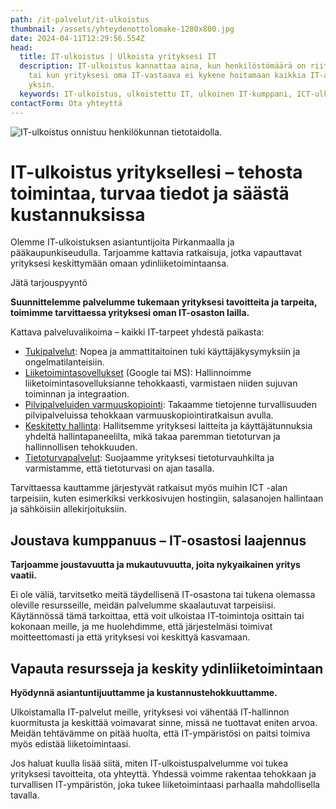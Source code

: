 ```yaml
---
path: /it-palvelut/it-ulkoistus
thumbnail: /assets/yhteydenottolomake-1280x800.jpg
date: 2024-04-11T12:29:56.554Z
head:
  title: IT-ulkoistus | Ulkoista yrityksesi IT
  description: IT-ulkoistus kannattaa aina, kun henkilöstömäärä on riittävän suuri
    tai kun yrityksesi oma IT-vastaava ei kykene hoitamaan kaikkia IT-asioita
    yksin.
  keywords: IT-ulkoistus, ulkoistettu IT, ulkoinen IT-kumppani, ICT-ulkoistus
contactForm: Ota yhteyttä
---
```


<HeroBlock bgColor="brand" imageAlign="right">

<div className="HeroBlockImage">

![IT-ulkoistus onnistuu henkilökunnan tietotaidolla.](/assets/yhteydenottolomake-1280x800.jpg)

</div>

<div className="HeroBlockContent">

# IT-ulkoistus yrityksellesi – tehosta toimintaa, turvaa tiedot ja säästä kustannuksissa

Olemme IT-ulkoistuksen asiantuntijoita Pirkanmaalla ja pääkaupunkiseudulla. Tarjoamme kattavia ratkaisuja, jotka vapauttavat yrityksesi keskittymään omaan ydinliiketoimintaansa.

<CallToAction bgColor="dark" url="#contact-form" align="left">Jätä tarjouspyyntö</CallToAction>

</div>

</HeroBlock>


**Suunnittelemme palvelumme tukemaan yrityksesi tavoitteita ja tarpeita, toimimme tarvittaessa yrityksesi oman IT-osaston lailla.** 

K﻿attava palveluvalikoima – kaikki IT-tarpeet yhdestä paikasta:

* [T﻿ukipalvelut](https://www.tdp.fi/it-palvelut/tuki-ja-huolto): Nopea ja ammattitaitoinen tuki käyttäjäkysymyksiin ja ongelmatilanteisiin.
* [Liiketoimintasovellukset](https://www.tdp.fi/ohjelmistot/google-workspace) (Google tai MS): Hallinnoimme liiketoimintasovelluksianne tehokkaasti, varmistaen niiden sujuvan toiminnan ja integraation.
* [Pilvipalveluiden varmuuskopiointi](https://www.tdp.fi/it-palvelut/varmuuskopiointi): Takaamme tietojenne turvallisuuden pilvipalveluissa tehokkaan varmuuskopiointiratkaisun avulla.
* [Keskitetty hallinta](https://www.tdp.fi/it-palvelut/keskitetty-hallinta): Hallitsemme yrityksesi laitteita ja käyttäjätunnuksia yhdeltä hallintapaneelilta, mikä takaa paremman tietoturvan ja hallinnollisen tehokkuuden.
* [Tietoturvapalvelut](https://www.tdp.fi/it-palvelut/tietoturva): Suojaamme yrityksesi tietoturvauhkilta ja varmistamme, että tietoturvasi on ajan tasalla.

Tarvittaessa kauttamme järjestyvät ratkaisut myös muihin ICT -alan tarpeisiin, kuten esimerkiksi verkkosivujen hostingiin, salasanojen hallintaan ja sähköisiin allekirjoituksiin. 

## Joustava kumppanuus – IT-osastosi laajennus

**Tarjoamme joustavuutta ja mukautuvuutta, joita nykyaikainen yritys vaatii.** 

Ei ole väliä, tarvitsetko meitä täydellisenä IT-osastona tai tukena olemassa oleville resursseille, meidän palvelumme skaalautuvat tarpeisiisi. Käytännössä tämä tarkoittaa, että voit ulkoistaa IT-toimintoja osittain tai kokonaan meille, ja me huolehdimme, että järjestelmäsi toimivat moitteettomasti ja että yrityksesi voi keskittyä kasvamaan.

## Vapauta resursseja ja keskity ydinliiketoimintaan

**Hyödynnä asiantuntijuuttamme ja kustannustehokkuuttamme.** 

Ulkoistamalla IT-palvelut meille, yrityksesi voi vähentää IT-hallinnon kuormitusta ja keskittää voimavarat sinne, missä ne tuottavat eniten arvoa. Meidän tehtävämme on pitää huolta, että IT-ympäristösi on paitsi toimiva myös edistää liiketoimintaasi.

Jos haluat kuulla lisää siitä, miten IT-ulkoistuspalvelumme voi tukea yrityksesi tavoitteita, ota yhteyttä. Yhdessä voimme rakentaa tehokkaan ja turvallisen IT-ympäristön, joka tukee liiketoimintaasi parhaalla mahdollisella tavalla.